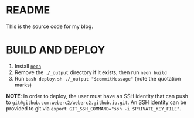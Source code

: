 # README

This is the source code for my blog.

# BUILD AND DEPLOY

1. Install [`neon`](https://github.com/weberc2/neon)
2. Remove the `./_output` directory if it exists, then run `neon build`
3. Run `bash deploy.sh ./_output "$commitMessage"` (note the quotation marks)

**NOTE**: In order to deploy, the user must have an SSH identity that can push
to `git@github.com:weberc2/weberc2.github.io.git`. An SSH identity can be
provided to git via `export GIT_SSH_COMMAND="ssh -i $PRIVATE_KEY_FILE"`.
